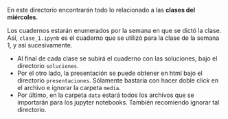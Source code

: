 En este directorio encontrarán todo lo relacionado a las **clases del miércoles**. 

Los cuadernos estarán enumerados por la semana en que se dictó la clase. Así, `clase_1.ipynb` es el cuaderno que se utilizó para la clase de la semana 1, y así sucesivamente. 

- Al final de cada clase se subirá el cuaderno con las soluciones, bajo el directorio `soluciones`. 
- Por el otro lado, la presentación se puede obtener en html bajo el directorio `presentaciones`. Sólamente bastaría con hacer doble click en el archivo e ignorar la carpeta `media`.
- Por último, en la carpeta `data` estará todos los archivos que se importarán para los jupyter notebooks. También recomiendo ignorar tal directorio.


